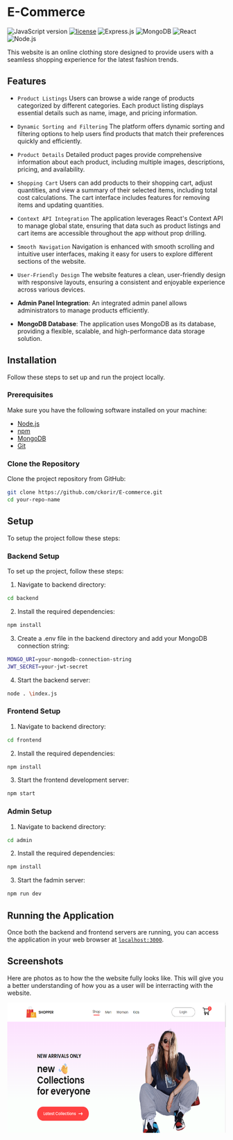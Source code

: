 # E-Commerce

![JavaScript version](https://img.shields.io/badge/logo-javascript-blue?logo=javascript)
[![license](https://img.shields.io/badge/license-%20MIT%20-green.svg)](./LICENSE)
![Express.js](https://img.shields.io/badge/express.js-%20%20-green.svg?logo=express)
![MongoDB](https://img.shields.io/badge/mongodb-%20%20-green.svg?logo=mongodb)
![React](https://img.shields.io/badge/react-%20%20-blue.svg?logo=react)
![Node.js](https://img.shields.io/badge/node.js-%20%20-green.svg?logo=node.js)


This website is an online clothing store designed to provide users with a seamless shopping experience for the latest fashion trends.

## Features

- `Product Listings` Users can browse a wide range of products categorized by different categories. Each product listing displays essential details such as name, image, and pricing information.

- `Dynamic Sorting and Filtering` The platform offers dynamic sorting and filtering options to help users find products that match their preferences quickly and efficiently.

- `Product Details` Detailed product pages provide comprehensive information about each product, including multiple images, descriptions, pricing, and availability.

- `Shopping Cart` Users can add products to their shopping cart, adjust quantities, and view a summary of their selected items, including total cost calculations. The cart interface includes features for removing items and updating quantities.

- `Context API Integration` The application leverages React's Context API to manage global state, ensuring that data such as product listings and cart items are accessible throughout the app without prop drilling.

- `Smooth Navigation` Navigation is enhanced with smooth scrolling and intuitive user interfaces, making it easy for users to explore different sections of the website.

- `User-Friendly Design` The website features a clean, user-friendly design with responsive layouts, ensuring a consistent and enjoyable experience across various devices.

- **Admin Panel Integration**: An integrated admin panel allows administrators to manage products efficiently.

- **MongoDB Database**: The application uses MongoDB as its database, providing a flexible, scalable, and high-performance data storage solution.

## Installation

Follow these steps to set up and run the project locally.

### Prerequisites

Make sure you have the following software installed on your machine:

- [Node.js](https://nodejs.org/en/download/)
- [npm](https://www.npmjs.com/get-npm)
- [MongoDB](https://www.mongodb.com/try/download/community)
- [Git](https://git-scm.com/downloads)

### Clone the Repository

Clone the project repository from GitHub:

```sh
git clone https://github.com/ckorir/E-commerce.git
cd your-repo-name
```

## Setup

To setup the project follow these steps:

### Backend Setup

To set up the project, follow these steps:

1. Navigate to backend directory:

```sh
cd backend

```
2. Install the required dependencies:

```sh
npm install

```
3. Create a .env file in the backend directory and add your MongoDB connection string:

```sh
MONGO_URI=your-mongodb-connection-string
JWT_SECRET=your-jwt-secret

```

4. Start the backend server:

```sh
node . \index.js
```
### Frontend Setup

1. Navigate to backend directory:

```sh
cd frontend

```
2. Install the required dependencies:

```sh
npm install

```
3. Start the frontend development server:

```sh
npm start

```

### Admin Setup

1. Navigate to backend directory:

```sh
cd admin

```
2. Install the required dependencies:

```sh
npm install

```
3. Start the fadmin server:

```sh
npm run dev

```

## Running the Application

Once both the backend and frontend servers are running, you can access the application in your web browser at [`localhost:3000`](http://localhost:3000).


## Screenshots

Here are photos as to how the the website fully looks like. This will give you a better understanding of how you as a user will be interracting with the website. 

<div style="overflow-x: scroll; white-space: nowrap;">
    <img src="/frontend/src/components/Assets/e-commerse%20(1).png" alt="Screenshot 1" style="display: inline-block; margin-right: 10px; height: 300px;">
    <img src="/frontend/src/components/Assets/e-commerse%20(2).png" alt="Screenshot 2" style="display: inline-block; margin-right: 10px; height: 300px;">
    <img src="/frontend/src/components/Assets/e-commerse%20(3).png" alt="Screenshot 3" style="display: inline-block; margin-right: 10px; height: 300px;">
    <img src="/frontend/src/components/Assets/e-commerse%20(4).png" alt="Screenshot 4" style="display: inline-block; margin-right: 10px; height: 300px;">
    <img src="/frontend/src/components/Assets/e-commerse%20(5).png" alt="Screenshot 5" style="display: inline-block; margin-right: 10px; height: 300px;">
    <img src="/frontend/src/components/Assets/e-commerse%20(6).png" alt="Screenshot 6" style="display: inline-block; margin-right: 10px; height: 300px;">
    <img src="/frontend/src/components/Assets/e-commerse%20(7).png" alt="Screenshot 7" style="display: inline-block; margin-right: 10px; height: 300px;">
    <img src="/frontend/src/components/Assets/e-commerse%20(8).png" alt="Screenshot 8" style="display: inline-block; margin-right: 10px; height: 300px;">
    <img src="/frontend/src/components/Assets/e-commerse%20(9).png" alt="Screenshot 9" style="display: inline-block; margin-right: 10px; height: 300px;">
    <img src="/frontend/src/components/Assets/e-commerse%20(10).png" alt="Screenshot 10" style="display: inline-block; margin-right: 10px; height: 300px;">
    <img src="/frontend/src/components/Assets/e-commerse%20(11).png" alt="Screenshot 11" style="display: inline-block; margin-right: 10px; height: 300px;">
    <img src="/frontend/src/components/Assets/e-commerse%20(12).png" alt="Screenshot 12" style="display: inline-block; margin-right: 10px; height: 300px;">
</div>



